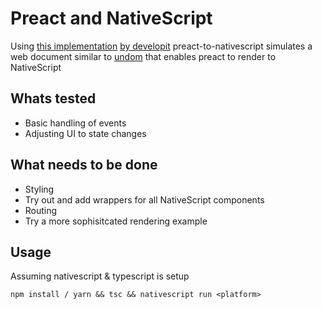 # Preact and NativeScript

Using [this implementation](https://github.com/staydecent/nativescript-preact/issues/4#issuecomment-323900569) [by developit](https://github.com/developit) preact-to-nativescript simulates a web document similar to [undom](https://github.com/developit/undom) that enables preact to render to NativeScript

## Whats tested
- Basic handling of events
- Adjusting UI to state changes

## What needs to be done
- Styling
- Try out and add wrappers for all NativeScript components
- Routing
- Try a more sophisitcated rendering example

## Usage
Assuming nativescript & typescript is setup

`npm install / yarn && tsc && nativescript run <platform>`

